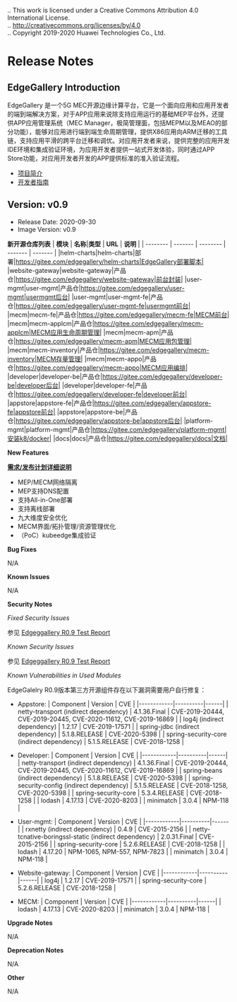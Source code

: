 .. This work is licensed under a Creative Commons Attribution 4.0 International License. <br>
.. http://creativecommons.org/licenses/by/4.0 <br>
.. Copyright 2019-2020 Huawei Technologies Co., Ltd. <br>

Release Notes
=============

EdgeGallery Introduction
------------------------
EdgeGallery 是一个5G MEC开源边缘计算平台，它是一个面向应用和应用开发者的端到端解决方案，对于APP应用来说除支持应用运行的基础MEP平台外，还提供APP应用管理系统（MEC Manager，极简管理面，包括MEPM以及MEAO的部分功能），能够对应用进行端到端生命周期管理，提供X86应用向ARM迁移的工具链，支持应用平滑的跨平台迁移和调优。对应用开发者来说，提供完整的应用开发IDE环境和集成验证环境，为应用开发者提供一站式开发体验，同时通过APP Store功能，对应用开发者开发的APP提供标准的准入验证流程。
- [项目简介](https://gitee.com/edgegallery/docs/blob/master/Get%20Started/Start%20from%20A%20Demo%20on%20EdgeGallery.md)
- [开发者指南](https://gitee.com/edgegallery/docs/tree/master/Developer%20Guide)
   
 Version: v0.9
--------------

 - Release Date: 2020-09-30
 - Image Version: v0.9

**新开源仓库列表**
| **模块** | **名称**|**类型** | **URL** | **说明** |
| -------- | ------- | -------- | ------- | ------- |
|helm-charts|helm-charts|部署|https://gitee.com/edgegallery/helm-charts|EdgeGallery部署脚本|
|website-gateway|website-gateway|产品仓|https://gitee.com/edgegallery/website-gateway|前台封装|
|user-mgmt|user-mgmt|产品仓|https://gitee.com/edgegallery/user-mgmt|usermgmt后台|
|user-mgmt|user-mgmt-fe|产品仓|https://gitee.com/edgegallery/user-mgmt-fe|usermgmt前台|
|mecm|mecm-fe|产品仓|https://gitee.com/edgegallery/mecm-fe|MECM前台|
|mecm|mecm-applcm|产品仓|https://gitee.com/edgegallery/mecm-applcm|MECM应用生命周期管理|
|mecm|mecm-apm|产品仓|https://gitee.com/edgegallery/mecm-apm|MECM应用包管理|
|mecm|mecm-inventory|产品仓|https://gitee.com/edgegallery/mecm-inventory|MECM存量管理|
|mecm|mecm-appo|产品仓|https://gitee.com/edgegallery/mecm-appo|MECM应用编排|
|developer|developer-be|产品仓|https://gitee.com/edgegallery/developer-be|developer后台|
|developer|developer-fe|产品仓|https://gitee.com/edgegallery/developer-fe|developer前台|
|appstore|appstore-fe|产品仓|https://gitee.com/edgegallery/appstore-fe|appstore前台|
|appstore|appstore-be|产品仓|https://gitee.com/edgegallery/appstore-be|appstore后台|
|platform-mgmt|platform-mgmt|产品仓|https://gitee.com/edgegallery/platform-mgmt|安装k8/docker|
|docs|docs|产品仓|https://gitee.com/edgegallery/docs|文档|

**New Features**

[ **需求/发布计划详细说明** ](https://gitee.com/edgegallery/community/tree/master/TSC/Release/v0.9)

* MEP/MECM网络隔离
* MEP支持DNS配置
* 支持All-in-One部署
* 支持离线部署
* 九大维度安全优化
* MECM界面/拓扑管理/资源管理优化
* （PoC）kubeedge集成验证


 **Bug Fixes**

 N/A

 **Known Issues**

 N/A

 **Security Notes**

 *Fixed Security Issues*

  参见 [Edgeggallery R0.9 Test Report](https://gitee.com/edgegallery/community/blob/master/Test%20WG/Test%20Release/Edgeggallery%20R0.9%20Test%20%20Report%20.md)

 *Known Security Issues*

  参见 [Edgeggallery R0.9 Test Report](https://gitee.com/edgegallery/community/blob/master/Test%20WG/Test%20Release/Edgeggallery%20R0.9%20Test%20%20Report%20.md)

 *Known Vulnerabilities in Used Modules*

EdgeGalelry R0.9版本第三方开源组件存在以下漏洞需要用户自行修复：

- Appstore:
  | Component  | Version  | CVE  |
  |------------|----------|------|
  | netty-transport (indirect dependency) | 4.1.36.Final | CVE-2019-20444, CVE-2019-20445, CVE-2020-11612, CVE-2019-16869 |
  | log4j (indirect dependency) | 1.2.17 | CVE-2019-17571 |
  | spring-jdbc (indirect dependency) | 5.1.8.RELEASE | CVE-2020-5398 |
  | spring-security-core (indirect dependency) | 5.1.5.RELEASE | CVE-2018-1258 |

- Developer:
  | Component  | Version  | CVE  |
  |------------|----------|------|
  | netty-transport (indirect dependency) | 4.1.36.Final | CVE-2019-20444, CVE-2019-20445, CVE-2020-11612, CVE-2019-16869 |
  | spring-beans (indirect dependency) | 5.1.8.RELEASE | CVE-2020-5398 |
  | spring-security-config (indirect dependency) | 5.1.5.RELEASE | CVE-2018-1258, CVE-2020-5398 |
  | spring-security-core | 5.3.4.RELEASE | CVE-2018-1258 |
  | lodash | 4.17.13 | CVE-2020-8203 |
  | minimatch | 3.0.4 | NPM-118 |

- User-mgmt:
  | Component  | Version  | CVE  |
  |------------|----------|------|
  | rxnetty (indirect dependency) | 0.4.9 | CVE-2015-2156 |
  | netty-tcnative-boringssl-static (indirect dependency) | 2.0.31.Final | CVE-2015-2156 |
  | spring-security-core | 5.2.6.RELEASE | CVE-2018-1258 |
  | lodash | 4.17.20 | NPM-1065, NPM-557, NPM-7823 |
  | minimatch | 3.0.4 | NPM-118 |

- Website-gateway:
  | Component  | Version  | CVE  |
  |------------|----------|------|
  | log4j | 1.2.17 | CVE-2019-17571 |
  | spring-security-core | 5.2.6.RELEASE | CVE-2018-1258 |

- MECM:
  | Component  | Version  | CVE  |
  |------------|----------|------|
  | lodash | 4.17.13 | CVE-2020-8203 |
  | minimatch | 3.0.4 | NPM-118 |


 **Upgrade Notes**

 N/A

 **Deprecation Notes**

 N/A

 **Other**

 N/A
